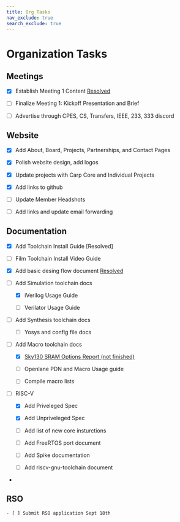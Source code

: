 ```yaml
---
title: Org Tasks
nav_exclude: true
search_exclude: true
---
```


# Organization Tasks

## Meetings

- [X] Establish Meeting 1 Content [Resolved](carp-meeting-1-brief.md) 

- [ ] Finalize Meeting 1: Kickoff Presentation and Brief 

- [ ] Advertise through CPES, CS, Transfers, IEEE, 233, 333 discord 

## Website
- [X] Add About, Board, Projects, Partnerships, and Contact Pages  

- [X] Polish website design, add logos  

- [X] Update projects with Carp Core and Individual Projects  

- [X] Add links to github  

- [ ] Update Member Headshots  

- [ ] Add links and update email forwarding  

## Documentation
- [X] Add Toolchain Install Guide [Resolved]  

- [ ] Film Toolchain Install Video Guide  

- [X] Add basic desing flow document [Resolved](https://cal-poly-ramp.github.io/docs/design-and-sim-guide.html)  

- [ ] Add Simulation toolchain docs  

    - [X] iVerilog Usage Guide  

    - [ ] Verilator Usage Guide  

- [ ] Add Synthesis toolchain docs 

    - [ ] Yosys and config file docs 
    
- [ ] Add Macro toolchain docs 

    - [X] [Sky130 SRAM Options Report (not finished)](sky130_sram_report.pdf) 

    - [ ] Openlane PDN and Macro Usage guide 

    - [ ] Compile macro lists 

- [ ] RISC-V
    - [X] Add Priveleged Spec 

    - [X] Add Unpriveleged Spec 

    - [ ] Add list of new core insturctions 

    - [ ] Add FreeRTOS port document 

    - [ ] Add Spike documentation 
    
    - [ ] Add riscv-gnu-toolchain document
- 
    
## RSO
    - [ ] Submit RSO application Sept 18th
